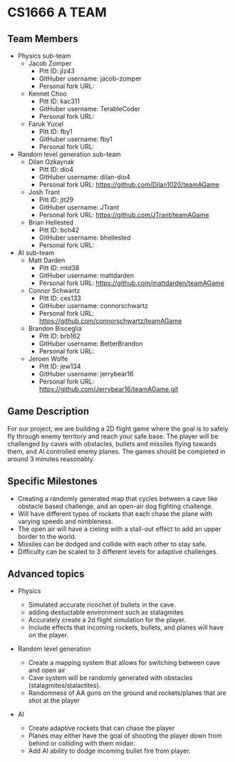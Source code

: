 # CS1666 A TEAM

## Team Members
* Physics sub-team
	* Jacob Zomper
		* Pitt ID: jlz43
		* GitHuber username: jacob-zomper
		* Personal fork URL: 
	* Kennet Choo
		* Pitt ID: kac311
		* GitHuber username: TerableCoder
		* Personal fork URL: 
	* Faruk Yucel
		* Pitt ID: fby1
		* GitHuber username: fby1
		* Personal fork URL: 
* Random level generation sub-team
	* Dilan Ozkaynak
		* Pitt ID: dio4
		* GitHuber username: dilan-dio4
		* Personal fork URL: https://github.com/Dilan1020/teamAGame 
	* Josh Trant
		* Pitt ID: jtt29
		* GitHuber username: JTrant
		* Personal fork URL: https://github.com/JTrant/teamAGame
	* Brian Hellested
		* Pitt ID: bch42
		* GitHuber username: bhellested
		* Personal fork URL: 
* AI sub-team
	* Matt Darden
		* Pitt ID: mtd38
		* GitHuber username: mattdarden
		* Personal fork URL: https://github.com/mattdarden/teamAGame
	* Connor Schwartz
		* Pitt ID: ces133
		* GitHuber username: connorschwartz
		* Personal fork URL: https://github.com/connorschwartz/teamAGame
	* Brandon Bisceglia
		* Pitt ID: brb162
		* GitHuber username: BetterBrandon
		* Personal fork URL: 
	* Jeroen Wolfe
		* Pitt ID: jew134
		* GitHuber username: jerrybear16
		* Personal fork URL: https://github.com/Jerrybear16/teamAGame.git

## Game Description

For our project, we are building a 2D flight game where the goal is
 to safely fly through enemy territory and reach your safe base. 
 The player will be challenged by caves with obstacles, bullets 
 and missiles flying towards them, and AI controlled enemy planes.
 The games should be completed in around 3 minutes reasonably.


## Specific Milestones

* Creating a randomly generated map that cycles between a cave 
	like obstacle based challenge, and an open-air dog fighting challenge.
* Will have different types of rockets that each chase the plane with varying speeds and nimbleness. 
* The open air will have a cieling with a stall-out effect to add an upper border to the world.
* Missiles can be dodged and collide with each other to stay safe.
* Difficulty can be scaled to 3 different levels for adaptive challenges. 


## Advanced topics

* Physics
	* Simulated accurate ricochet of bullets in the cave.
	* adding destuctable environment such as stalagmites 
	* Accurately create a 2d flight simulation for the player.
	* Include effects that incoming rockets, bullets, and planes will have on the player.
	
* Random level generation
	* Create a mapping system that allows for switching between cave and open air
	* Cave system will be randomly generated with obstacles (stalagmites/stalactites).
	* Randomness of AA guns on the ground and rockets/planes that are shot at the player

* AI
	* Create adaptive rockets that can chase the player
	* Planes may either have the goal of shooting the player down
		from behind or colliding with them midair.
	* Add AI ability to dodge incoming bullet fire from player.
